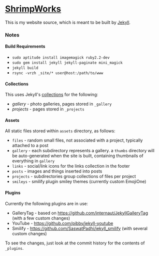# [ShrimpWorks](http://shrimpworks.za.net/)

This is my website source, which is meant to be built by [Jekyll](http://jekyllrb.com/).

### Notes

#### Build Requirements

- `sudo aptitude install imagemagick ruby2.2-dev`
- `sudo gem install jekyll jekyll-paginate mini_magick`
- `jekyll build`
- `rsync -vrzh _site/* user@host:/path/to/www`

#### Collections

This uses Jekyll's [collections](https://jekyllrb.com/docs/collections/) for the following:

- *gallery* - photo galleries, pages stored in `_gallery`
- *projects* - pages stored in `_projects`

#### Assets

All static files stored within `assets` directory, as follows:

- `files` - random small files, not associated with a project, typically attached to a post
- `gallery` - each subdirectory represents a gallery. a `thumbs` directory will be auto-generated when the site is built, containing thumbnails of everything in `gallery`
- `links` - social/link icons for the links collection in the footer
- `posts` - images and things inserted into posts
- `projects` - subdirectories group collections of files per project
- `smileys` - smilify plugin smiley themes (currently custom EmojiOne)

#### Plugins

Currently the following plugins are in use:

- GalleryTag - based on https://github.com/internaut/JekyllGalleryTag (with a few custom changes)
- YouTube - https://github.com/pibby/jekyll-youtube
- Smilify - https://github.com/SaswatPadhi/jekyll_smilify (with several custom changes)

To see the changes, just look at the commit history for the contents of `_plugins`.

